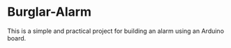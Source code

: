 # Burglar-Alarm
This is a simple and practical project for building an alarm using an Arduino board.
